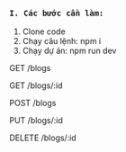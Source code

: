 ### `I. Các bước cần làm:`
1. Clone code
2. Chạy câu lệnh: npm i
3. Chạy dự án: npm run dev

GET    /blogs

GET    /blogs/:id

POST   /blogs

PUT /blogs/:id

DELETE  /blogs/:id

